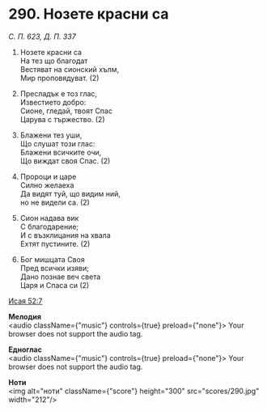 # 290. Нозете красни са

_С. П. 623, Д. П. 337_

1. Нозете красни са  
На тез що благодат  
Вестяват на сионский хълм,  
Мир проповядуват. (2)

2. Пресладък е тоз глас,  
Известието добро:  
Сионе, гледай, твоят Спас  
Царува с тържество. (2)

3. Блажени тез уши,  
Що слушат този глас:  
Блажени всичките очи,  
Що виждат своя Спас. (2)

4. Пророци и царе  
Силно желаеха  
Да видят туй, що видим ний,  
но не видели са. (2)

5. Сион надава вик  
С благодарение;  
И с възклицания на хвала  
Ехтят пустините. (2)

6. Бог мишцата Своя  
Пред всички изяви;  
Дано познае веч света  
Царя и Спаса си (2)

[Исая 52:7](http://biblia.bg/index.php?k=23&g=52&s=7)

**Мелодия**  
<audio className={"music"} controls={true} preload={"none"}>
    <source src="mp3/290.mp3" type="audio/mpeg"/>
    Your browser does not support the audio tag.
</audio>

**Едноглас**  
<audio className={"music"} controls={true} preload={"none"}>
    <source src="transp/290.mp3" type="audio/mpeg"/>
    Your browser does not support the audio tag.
</audio>

**Ноти**  
<img alt="ноти" className={"score"} height="300" src="scores/290.jpg" width="212"/>
